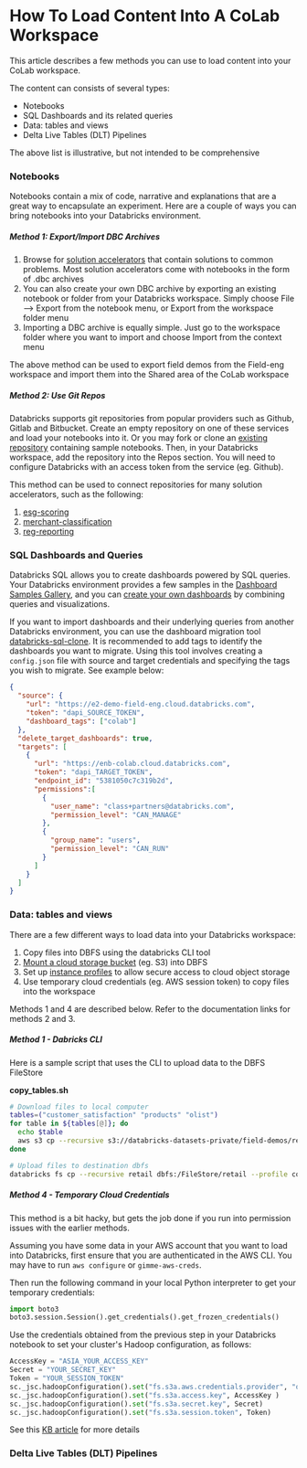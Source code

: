 # How To Load Content Into A CoLab Workspace

This article describes a few methods you can use to load content into your CoLab workspace.

The content can consists of several types:

- Notebooks
- SQL Dashboards and its related queries
- Data: tables and views
- Delta Live Tables (DLT) Pipelines

The above list is illustrative, but not intended to be comprehensive

### Notebooks

Notebooks contain a mix of code, narrative and explanations that are a great way to encapsulate an experiment. Here are a couple of ways you can bring notebooks into your Databricks environment.

##### Method 1: Export/Import DBC Archives


1. Browse for [solution accelerators](https://www.databricks.com/solutions/accelerators) that contain solutions to common problems. Most solution accelerators come with notebooks in the form of .dbc archives
2. You can also create your own DBC archive by exporting an existing notebook or folder from your Databricks workspace. Simply choose File --> Export from the notebook menu, or Export from the workspace folder menu
3. Importing a DBC archive is equally simple. Just go to the workspace folder where you want to import and choose Import from the context menu


The above method can be used to export field demos from the Field-eng workspace and import them into the Shared area of the CoLab workspace

##### Method 2: Use Git Repos
Databricks supports git repositories from popular providers such as Github, Gitlab and Bitbucket. Create an empty repository on one of these services and load your notebooks into it. Or you may fork or clone an [existing repository](https://github.com/orgs/databricks/repositories) containing sample notebooks. Then, in your Databricks workspace, add the repository into the Repos section. You will need to configure Databricks with an access token from the service (eg. Github). 

This method can be used to connect repositories for many solution accelerators, such as the following:

1. [esg-scoring](https://github.com/databricks-industry-solutions/esg-scoring)
2. [merchant-classification](https://github.com/databricks-industry-solutions/merchant-classification)
3. [reg-reporting](https://github.com/databricks-industry-solutions/reg-reporting)

### SQL Dashboards and Queries

Databricks SQL allows you to create dashboards powered by SQL queries. Your Databricks environment provides a few samples in the [Dashboard Samples Gallery](https://docs.databricks.com/sql/get-started/sample-dashboards.html), and you can [create your own dashboards](https://docs.databricks.com/sql/user/dashboards/index.html) by combining queries and visualizations. 

If you want to import dashboards and their underlying queries from another Databricks environment, you can use the dashboard migration tool [databricks-sql-clone](https://github.com/QuentinAmbard/databricks-sql-clone). It is recommended to add tags to identify the dashboards you want to migrate. Using this tool involves creating a `config.json` file with source and target credentials and specifying the tags you wish to migrate. See example below:

```config.json
{
  "source": {
    "url": "https://e2-demo-field-eng.cloud.databricks.com",
    "token": "dapi_SOURCE_TOKEN", 
    "dashboard_tags": ["colab"] 
  },
  "delete_target_dashboards": true, 
  "targets": [
    {
      "url": "https://enb-colab.cloud.databricks.com",
      "token": "dapi_TARGET_TOKEN",
      "endpoint_id": "5381050c7c319b2d", 
      "permissions":[ 
        {
          "user_name": "class+partners@databricks.com",
          "permission_level": "CAN_MANAGE"
        },
        {
          "group_name": "users",
          "permission_level": "CAN_RUN"
        }
      ]
    }
  ]
}
```

### Data: tables and views

There are a few different ways to load data into your Databricks workspace:

1. Copy files into DBFS using the databricks CLI tool
2. [Mount a cloud storage bucket](https://docs.databricks.com/data/data-sources/aws/amazon-s3.html) (eg. S3) into DBFS
3. Set up [instance profiles](https://docs.databricks.com/administration-guide/cloud-configurations/aws/instance-profiles.html) to allow secure access to cloud object storage
4. Use temporary cloud credentials (eg. AWS session token) to copy files into the workspace

Methods 1 and 4 are described below. Refer to the documentation links for methods 2 and 3.

##### Method 1 - Dabricks CLI

Here is a sample script that uses the CLI to upload data to the DBFS FileStore

**copy_tables.sh**
```copy_tables.sh
# Download files to local computer
tables=("customer_satisfaction" "products" "olist")
for table in ${tables[@]}; do
  echo $table
  aws s3 cp --recursive s3://databricks-datasets-private/field-demos/retail/$table retail/$table
done

# Upload files to destination dbfs
databricks fs cp --recursive retail dbfs:/FileStore/retail --profile colab
```

##### Method 4 - Temporary Cloud Credentials

This method is a bit hacky, but gets the job done if you run into permission issues with the earlier methods.

Assuming you have some data in your AWS account that you want to load into Databricks, first ensure that you are authenticated in the AWS CLI. You may have to run `aws configure` or `gimme-aws-creds`.

Then run the following command in your local Python interpreter to get your temporary credentials:

```python
import boto3
boto3.session.Session().get_credentials().get_frozen_credentials()
```

Use the credentials obtained from the previous step in your Databricks notebook to set your cluster's Hadoop configuration, as follows:

```python
AccessKey = "ASIA_YOUR_ACCESS_KEY"
Secret = "YOUR_SECRET_KEY"
Token = "YOUR_SESSION_TOKEN"
sc._jsc.hadoopConfiguration().set("fs.s3a.aws.credentials.provider", "org.apache.hadoop.fs.s3a.TemporaryAWSCredentialsProvider")
sc._jsc.hadoopConfiguration().set("fs.s3a.access.key", AccessKey )
sc._jsc.hadoopConfiguration().set("fs.s3a.secret.key", Secret)
sc._jsc.hadoopConfiguration().set("fs.s3a.session.token", Token)
```

See this [KB article](https://kb.databricks.com/en_US/notebooks/access-s3-temp-session-token) for more details

### Delta Live Tables (DLT) Pipelines


```

```
